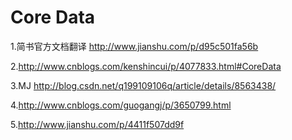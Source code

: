 # Core Data

1.简书官方文档翻译
http://www.jianshu.com/p/d95c501fa56b

2.http://www.cnblogs.com/kenshincui/p/4077833.html#CoreData

3.MJ http://blog.csdn.net/q199109106q/article/details/8563438/

4.http://www.cnblogs.com/guogangj/p/3650799.html

5.http://www.jianshu.com/p/4411f507dd9f
